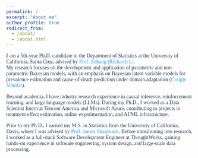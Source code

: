 ```yaml
---
permalink: /
excerpt: "About me"
author_profile: true
redirect_from: 
  - /about/
  - /about.html
---
```



<span style="font-family: Palatino, 'Palatino Linotype', 'Book Antiqua', serif; font-size: 14px; color:#2C3E50;">

I am a 5th-year Ph.D. candidate in the Department of Statistics at the University of California, Santa Cruz, advised by <a href="https://zehangli.com" style="text-decoration: none; color: #3498DB;">Prof. Zehang (Richard) Li</a>.  
My research focuses on the development and application of parametric and non-parametric Bayesian models, with an emphasis on Bayesian latent variable models for prevalence estimation and cause-of-death prediction under domain adaptation (<a href="https://scholar.google.com/citations?view_op=list_works&hl=en&hl=en&user=pZsCRpMAAAAJ&inst=1581658869211165550" style="text-decoration: none; color: #3498DB;">Google Scholar</a>).

Beyond academia, I have industry research experience in causal inference, reinforcement learning, and large language models (LLMs). During my Ph.D., I worked as a Data Scientist Intern at Tencent America and Microsoft Azure, contributing to projects in treatment effect estimation, online experimentation, and AI/ML infrastructure.

Prior to my Ph.D., I earned my M.S. in Statistics from the University of California, Davis, where I was advised by <a href="https://jsharpna.github.io" style="text-decoration: none; color: #3498DB;">Prof. James Sharpnack</a>. Before transitioning into research, I worked as a full-stack Software Development Engineer at ThoughtWorks, gaining hands-on experience in software engineering, system design, and large-scale data processing.

</span>
